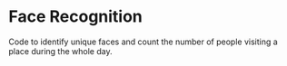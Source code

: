 # Face Recognition

Code to identify unique faces and count the number of people visiting a place during the whole day.
